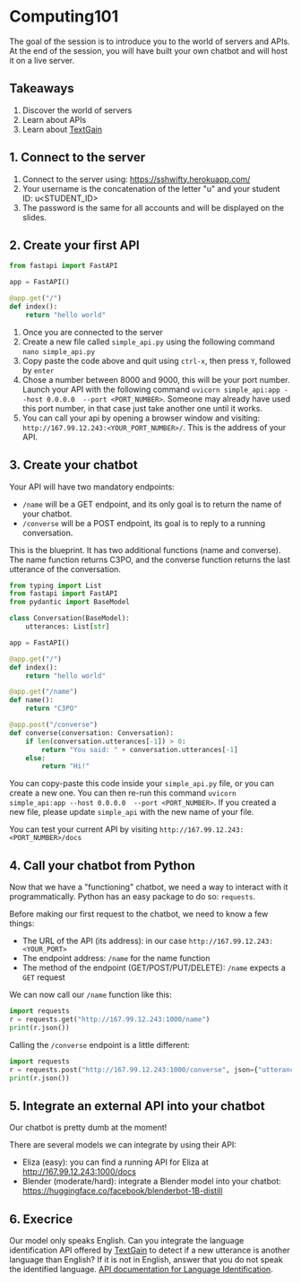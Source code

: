 # Computing101

The goal of the session is to introduce you to the world of servers and APIs. At the end of the session, you will have built your own chatbot and will host it on a live server.

## Takeaways
1. Discover the world of servers
2. Learn about APIs
3. Learn about [TextGain](https://textgain.com)

## 1. Connect to the server

1. Connect to the server using: https://sshwifty.herokuapp.com/
2. Your username is the concatenation of the letter "u" and your student ID: u<STUDENT_ID>
3. The password is the same for all accounts and will be displayed on the slides.

## 2. Create your first API
```python
from fastapi import FastAPI

app = FastAPI()

@app.get("/")
def index():
    return "hello world"
```
1. Once you are connected to the server
2. Create a new file called `simple_api.py` using the following command `nano simple_api.py`
3. Copy paste the code above and quit using `ctrl-x`, then press `Y`, followed by `enter`
4. Chose a number between 8000 and 9000, this will be your port number. Launch your API with the following command `uvicorn simple_api:app --host 0.0.0.0  --port <PORT_NUMBER>`. Someone may already have used this port number, in that case just take another one until it works.
5. You can call your api by opening a browser window and visiting: `http://167.99.12.243:<YOUR_PORT_NUMBER>/`. This is the address of your API.

## 3. Create your chatbot
Your API will have two mandatory endpoints:
* `/name` will be a GET endpoint, and its only goal is to return the name of your chatbot.
* `/converse` will be a POST endpoint, its goal is to reply to a running conversation.

This is the blueprint. It has two additional functions (name and converse). The name function returns C3PO, and the converse function returns the last utterance of the conversation. 
```python
from typing import List
from fastapi import FastAPI
from pydantic import BaseModel

class Conversation(BaseModel):
    utterances: List[str]

app = FastAPI()

@app.get("/")
def index():
    return "hello world"

@app.get("/name")
def name():
    return "C3PO"

@app.post("/converse")
def converse(conversation: Conversation):
    if len(conversation.utterances[-1]) > 0:
        return "You said: " + conversation.utterances[-1]
    else:
        return "Hi!"
```
You can copy-paste this code inside your `simple_api.py` file, or you can create a new one. You can then re-run this command `uvicorn simple_api:app --host 0.0.0.0  --port <PORT_NUMBER>`. If you created a new file, please update `simple_api` with the new name of your file.

You can test your current API by visiting `http://167.99.12.243:<PORT_NUMBER>/docs`

## 4. Call your chatbot from Python
Now that we have a "functioning" chatbot, we need a way to interact with it programmatically.
Python has an easy package to do so: `requests`.

Before making our first request to the chatbot, we need to know a few things:
* The URL of the API (its address): in our case `http://167.99.12.243:<YOUR_PORT>`
* The endpoint address: `/name` for the name function
* The method of the endpoint (GET/POST/PUT/DELETE): `/name` expects a `GET` request

We can now call our `/name` function like this:
```python
import requests
r = requests.get("http://167.99.12.243:1000/name")
print(r.json())
```
Calling the `/converse` endpoint is a little different:
```python
import requests
r = requests.post("http://167.99.12.243:1000/converse", json={"utterances": ["hi"]})
print(r.json())
```

## 5. Integrate an external API into your chatbot
Our chatbot is pretty dumb at the moment! 

There are several models we can integrate by using their API:
* Eliza (easy): you can find a running API for Eliza at http://167.99.12.243:1000/docs
* Blender (moderate/hard): integrate a Blender model into your chatbot: https://huggingface.co/facebook/blenderbot-1B-distill
 
## 6. Execrice
Our model only speaks English. Can you integrate the language identification API offered by [TextGain](https://www.textgain.com/) to detect if a new utterance is another language than English? If it is not in English, answer that you do not speak the identified language.
[API documentation for Language Identification](https://devops.textgain.com/#tag/Identification/paths/~1language/get).

